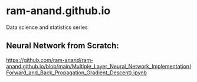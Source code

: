 # ram-anand.github.io
Data science and statistics series

## Neural Network from Scratch:
https://github.com/ram-anand/ram-anand.github.io/blob/main/Multiple_Layer_Neural_Network_Implementation(Forward_and_Back_Propagation_Gradient_Descent).ipynb
